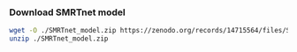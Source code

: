 ### Download SMRTnet model
```bash
wget -O ./SMRTnet_model.zip https://zenodo.org/records/14715564/files/SMRTnet_model.zip?download=1
unzip ./SMRTnet_model.zip
```

